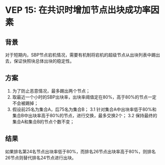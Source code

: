 # VEP 15: 在共识时增加节点出块成功率因素


## 背景

对于短期内，SBP节点宕机情况，需要有机制将宕机的超级节点从出块列表中踢出去，保证快照块总体出块的稳定性。

## 方案

1. 为了防止恶意情况，最多踢出两个节点；
2. 取最近一个小时的SBP出块率，出块率阈值定在80%，高于80%的节点一定不会被踢掉；
3. 假设前25名为集合A，后75名为集合B；
    3.1 针对集合A中出块率低于80%和集合B中出块率高于80%的节点，进行交换，最多交换2个；
    3.2 保持最终的集合A和集合B的节点个数不变；

## 结果

如果排名第24名节点出块率低于80%，而排名26节点出块率高于80%，则排名26节点则替代排名24节点进行出块。
